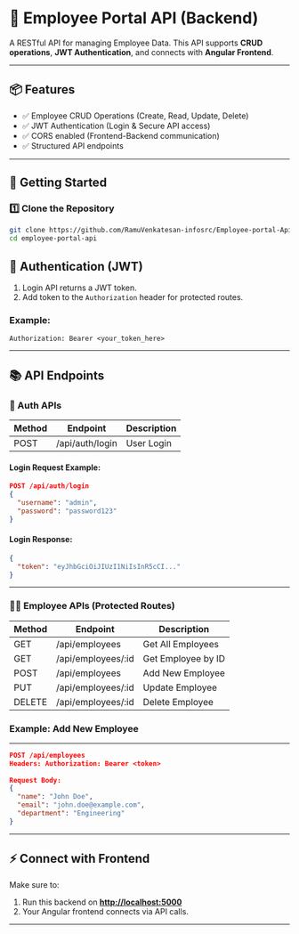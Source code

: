 # 🏢 Employee Portal API (Backend)
 
A RESTful API  for managing Employee Data. This API supports **CRUD operations**, **JWT Authentication**, and connects with **Angular Frontend**.
 
---
 
## 📦 Features
 
* ✅ Employee CRUD Operations (Create, Read, Update, Delete)
* ✅ JWT Authentication (Login & Secure API access)
* ✅ CORS enabled (Frontend-Backend communication)
* ✅ Structured API endpoints
 
---
 
## 🚀 Getting Started
 
### 1️⃣ Clone the Repository
 
```bash
git clone https://github.com/RamuVenkatesan-infosrc/Employee-portal-Api.git
cd employee-portal-api
```
 
## 🔐 Authentication (JWT)
 
1. Login API returns a JWT token.
2. Add token to the `Authorization` header for protected routes.
 
### Example:
 
```
Authorization: Bearer <your_token_here>
```
 
---
 
## 📚 API Endpoints
 
### 🔑 Auth APIs
 
| Method | Endpoint        | Description |
| ------ | --------------- | ----------- |
| POST   | /api/auth/login | User Login  |
 
#### Login Request Example:
 
```json
POST /api/auth/login
{
  "username": "admin",
  "password": "password123"
}
```
 
#### Login Response:
 
```json
{
  "token": "eyJhbGciOiJIUzI1NiIsInR5cCI..."
}
```
 
---
 
### 👩‍💼 Employee APIs (Protected Routes)
 
| Method | Endpoint            | Description        |
| ------ | ------------------- | ------------------ |
| GET    | /api/employees      | Get All Employees  |
| GET    | /api/employees/\:id | Get Employee by ID |
| POST   | /api/employees      | Add New Employee   |
| PUT    | /api/employees/\:id | Update Employee    |
| DELETE | /api/employees/\:id | Delete Employee    |
 
### Example: Add New Employee
---
```json
POST /api/employees
Headers: Authorization: Bearer <token>
 
Request Body:
{
  "name": "John Doe",
  "email": "john.doe@example.com",
  "department": "Engineering"
}
```
 
---
 
## ⚡ Connect with Frontend
 
Make sure to:
 
1. Run this backend on **[http://localhost:5000](http://localhost:5000)**
2. Your Angular frontend connects via API calls.
 
---
 

